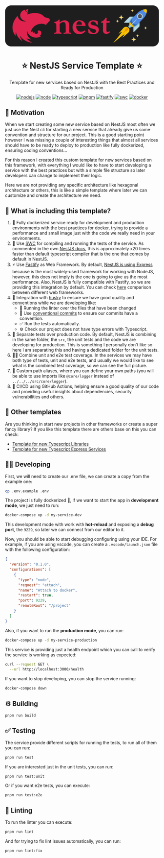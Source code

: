 <p align="center">
  <a href="http://nestjs.com/" target="blank"><img src="images/nestjs.png" alt="Nest Logo" width="512" /></a>
</p>

<h1 align="center">⭐ NestJS Service Template ⭐</h1>

<p align="center">
  Template for new services based on NestJS with the Best Practices and Ready for Production
</p>

<p align="center">
  <a href="https://github.com/AlbertHernandez/nestjs-service-template/actions/workflows/node.yml?branch=main"><img src="https://github.com/AlbertHernandez/nestjs-service-template/actions/workflows/node.yml/badge.svg?branch=main" alt="nodejs"/></a>
  <a href="https://nodejs.org/docs/latest-v20.x/api/index.html"><img src="https://img.shields.io/badge/node-20.x-green.svg" alt="node"/></a>
  <a href="https://www.typescriptlang.org/"><img src="https://img.shields.io/badge/typescript-5.x-blue.svg" alt="typescript"/></a>
  <a href="https://docs.nestjs.com/v10/"><img src="https://img.shields.io/badge/pnpm-8.x-red.svg" alt="pnpm"/></a>
  <a href="https://fastify.dev/"><img src="https://img.shields.io/badge/Web_Framework-Fastify_⚡-black.svg" alt="fastify"/></a>
  <a href="https://swc.rs/"><img src="https://img.shields.io/badge/Compiler-SWC_-orange.svg" alt="swc"/></a>
  <a href="https://www.docker.com/"><img src="https://img.shields.io/badge/Dockerized 🐳_-blue.svg" alt="docker"/></a>
</p>

## 👀 Motivation

When we start creating some new service based on NestJS most often we just use the Nest cli for starting a new service that already give us some convention and structure for our project. This is a good starting point however I was missing a couple of interesting things that almost all services should have to be ready to deploy to production like fully dockerized, ensuring coding conventions...

For this reason I created this custom template for new services based on this framework, with everything I would like to have to start developing a service with the best practices but with a simple file structure so later developers can change to implement their logic.

Here we are not providing any specific architecture like hexagonal architecture or others, this is like a simple template where later we can customize and create the architecture we need.

## 🌟 What is including this template?

1. 🐳 Fully dockerized service ready for development and production environments with the best practices for docker, trying to provide a performance and small image just with the code we really need in your environments.
2. 👷 Use [SWC](https://swc.rs/) for compiling and running the tests of the service. As commented in the own [NestJS docs](https://docs.nestjs.com/recipes/swc), this is approximately x20 times faster than default typescript compiler that is the one that comes by default in NestJS.
3. ⚡️ Use [Fastify](https://fastify.dev/) as Web Framework. By default, [NestJS is using Express](https://docs.nestjs.com/techniques/performance) because is the most widely-used framework for working with NodeJS, however, this does not imply is the one is going to give us the most performance. Also, NestJS is fully compatible with Fastify, so we are providing this integration by default. You can check [here](https://github.com/fastify/benchmarks#benchmarks) comparison between different web frameworks.
4. 🐶 Integration with [husky](https://typicode.github.io/husky/) to ensure we have good quality and conventions while we are developing like:
   - 💅 Running the linter over the files that have been changed
   - 💬 Use [conventional commits](https://www.conventionalcommits.org/en/v1.0.0/) to ensure our commits have a convention.
   - ✅ Run the tests automatically.
   - ⚙️ Check our project does not have type errors with Typescript.
5. 🧪 Separate tests over production code. By default, NestJS is combining in the same folder, the `src`, the unit tests and the code we are developing for production. This is something I personally don't like so here I am separating this and having a dedicated folder for the unit tests.
6. 🤜🤛 Combine unit and e2e test coverage. In the services we may have both type of tests, unit and e2e tests, and usually we would like to see what is the combined test coverage, so we can see the full picture.
7. 📌 Custom path aliases, where you can define your own paths (you will be able to use imports like `@core/logger` instead of `../../../src/core/logger`).
8. 🚀 CI/CD using GitHub Actions, helping ensure a good quality of our code and providing useful insights about dependencies, security vulnerabilities and others.

## 🤩 Other templates

Are you thinking in start new projects in other frameworks or create a super fancy library? If you like this template there are others base on this you can check:

- [Template for new Typescript Libraries](https://github.com/AlbertHernandez/typescript-library-template)
- [Template for new Typescript Express Services](https://github.com/AlbertHernandez/express-typescript-service-template)

## 🧑‍💻 Developing

First, we will need to create our .env file, we can create a copy from the example one:

```bash
cp .env.example .env
```

The project is fully dockerized 🐳, if we want to start the app in **development mode**, we just need to run:

```bash
docker-compose up -d my-service-dev
```

This development mode with work with **hot-reload** and exposing a **debug port**, the `9229`, so later we can connect from our editor to it.

Now, you should be able to start debugging configuring using your IDE. For example, if you are using vscode, you can create a `.vscode/launch.json` file with the following configuration:

```json
{
  "version": "0.1.0",
  "configurations": [
    {
      "type": "node",
      "request": "attach",
      "name": "Attach to docker",
      "restart": true,
      "port": 9229,
      "remoteRoot": "/project"
    }
  ]
}
```

Also, if you want to run the **production mode**, you can run:

```bash
docker-compose up -d my-service-production
```

This service is providing just a health endpoint which you can call to verify the service is working as expected:

```bash
curl --request GET \
  --url http://localhost:3000/health
```

If you want to stop developing, you can stop the service running:

```bash
docker-compose down
```

## ⚙️ Building

```bash
pnpm run build
```

## ✅ Testing

The service provide different scripts for running the tests, to run all of them you can run:

```bash
pnpm run test
```

If you are interested just in the unit tests, you can run:

```bash
pnpm run test:unit
```

Or if you want e2e tests, you can execute:

```bash
pnpm run test:e2e
```

## 💅 Linting

To run the linter you can execute:

```bash
pnpm run lint
```

And for trying to fix lint issues automatically, you can run:

```bash
pnpm run lint:fix
```
